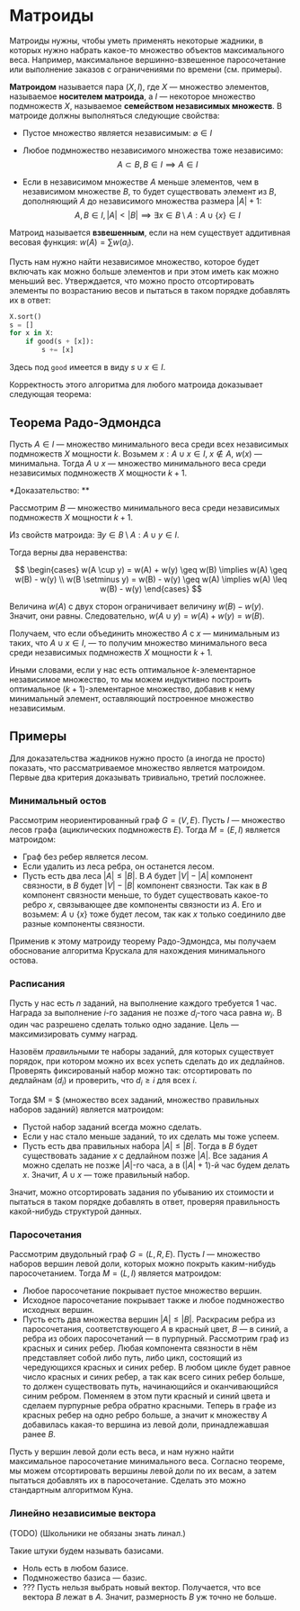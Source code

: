 
# Матроиды

Матроиды нужны, чтобы уметь применять некоторые жадники, в которых нужно набрать какое-то множество объектов максимального веса. Например, максимальное вершинно-взвешенное паросочетание или выполнение заказов с ограничениями по времени (см. примеры).

**Матроидом** называется пара $(X, I)$, где $X$ — множество элементов, называемое **носителем матроида**, а $I$ — некоторое множество подмножеств $X$, называемое **семейством независимых множеств**. В матроиде должны выполняться следующие свойства:

* Пустое множество является независимым: $\varnothing \in I$

* Любое подмножество независимого множества тоже независимо: 
$$A \subset B, B \in I \implies A \in I$$

* Если в независимом множестве $A$ меньше элементов, чем в независимом множестве $B$, то будет существовать элемент из $B$, дополняющий $A$ до независимого множества размера $|A|+1$:
$$A, B \in I, |A| < |B| \implies \exists x \in B \setminus A: A \cup \{x\} \in I$$

Матроид называется **взвешенным**, если на нем существует аддитивная весовая функция: $w(A) = \sum w(a_i)$.

Пусть нам нужно найти независимое множество, которое будет включать как можно больше элементов и при этом иметь как можно меньший вес. Утверждается, что можно просто отсортировать элементы по возрастанию весов и пытаться в таком порядке добавлять их в ответ:


```python
X.sort()
s = []
for x in X:
    if good(s + [x]):
        s += [x]
```

Здесь под `good` имеется в виду $s \cup x \in I$.

Корректность этого алгоритма для любого матроида доказывает следующая теорема:

## Теорема Радо-Эдмондса

Пусть $A \in I$ — множество минимального веса среди всех независимых подмножеств $X$ мощности $k$. Возьмем $x: A \cup x \in I,\;x \notin A,\;w(x)$ — минимальна. Тогда $A \cup x$ — множество минимального веса среди независимых подмножеств $X$ мощности $k + 1$.

*Доказательство: **

Рассмотрим $B$ — множество минимального веса среди независимых подмножеств $X$ мощности $k + 1$.

Из свойств матроида: $\exists y \in B \setminus A : A \cup y \in I$.

Тогда верны два неравенства:

$$
\begin{cases}
w(A \cup y) = w(A) + w(y) \geq w(B) \implies w(A) \geq w(B) - w(y) \\
w(B \setminus y) = w(B) - w(y) \geq w(A) \implies w(A) \leq w(B) - w(y)
\end{cases}
$$

Величина $w(A)$ с двух сторон ограничивает величину $w(B) - w(y)$. Значит, они равны. Cледовательно,
$w(A \cup y) = w(A) + w(y) = w(B)$.

Получаем, что если объединить  множество $A$ с $x$ — минимальным из таких, что $A \cup x \in I$, — то получим множество минимального веса среди независимых подмножеств $X$ мощности $k + 1$.

Иными словами, если у нас есть оптимальное $k$-элементарное независимое множество, то мы можем индуктивно построить оптимальное $(k+1)$-элементарное множество, добавив к нему минимальный элемент, оставляющий построенное множество независимым.

## Примеры

Для доказательства жадников нужно просто (а иногда не просто) показать, что рассматриваемое множество является матроидом. Первые два критерия доказывать тривиально, третий посложнее.

### Минимальный остов
Рассмотрим неориентированный граф $G = (V, E)$. Пусть $I$ — множество лесов графа (ациклических подмножеств $E$). Тогда $M = (E, I)$ является матроидом:

* Граф без ребер является лесом.
* Если удалить из леса ребра, он останется лесом.
* Пусть есть два леса $|A| \leq |B|$. В $A$ будет $|V| - |A|$ компонент связности, в $B$ будет $|V|-|B|$ компонент связности. Так как в $B$ компонент связности меньше, то будет существовать какое-то ребро $x$, связывающее две компоненты связности из $A$. Его и возьмем: $A \cup \{x\}$ тоже будет лесом, так как $x$ только соединило две разные компоненты связности.

Применив к этому матроиду теорему Радо-Эдмондса, мы получаем обоснование алгоритма Крускала для нахождения минимального остова.

### Расписания
Пусть у нас есть $n$ заданий, на выполнение каждого требуется $1$ час. Награда за выполнение $i$-го задания не позже $d_i$-того часа равна $w_i$. В один час разрешено сделать только одно задание. Цель — максимизировать сумму наград.

Назовём *правильными* те наборы заданий, для которых существует порядок, при котором можно их всех успеть сделать до их дедлайнов. Проверять фиксированый набор можно так: отсортировать по дедлайнам ($d_i$) и проверить, что $d_i \geq i$ для всех $i$.

Тогда $M = $ (множество всех заданий, множество правильных наборов заданий) является матроидом: 

* Пустой набор заданий всегда можно сделать.
* Если у нас стало меньше заданий, то их сделать мы тоже успеем.
* Пусть есть два правильных набора $|A| \leq |B|$. Тогда в $B$ будет существовать задание $x$ с дедлайном позже $|A|$. Все задания $A$ можно сделать не позже $|A|$-го часа, а в $(|A|+1)$-й час будем делать $x$. Значит, $A \cup x$ — тоже правильный набор.

Значит, можно отсортировать задания по убыванию их стоимости и пытаться в таком порядке добавлять в ответ, проверяя правильность какой-нибудь структурой данных.

### Паросочетания
Рассмотрим двудольный граф $G = (L, R, E)$. Пусть $I$ — множество наборов вершин левой доли, которых можно покрыть каким-нибудь паросочетанием. Тогда $M = (L, I)$ является матроидом:

* Любое паросочетание покрывает пустое множество вершин.
* Исходное паросочетание покрывает также и любое подмножество исходных вершин.
* Пусть есть два множества вершин $|A| \leq |B|$. Раскрасим ребра из паросочетания, соответствующего $A$ в красный цвет, $B$ — в синий, а ребра из обоих паросочетаний — в пурпурный. Рассмотрим граф из красных и синих ребер. Любая компонента связности в нём представляет собой либо путь, либо цикл, состоящий из чередующихся красных и синих ребер. В любом цикле будет равное число красных и синих ребер, а так как всего синих ребер больше, то должен существовать путь, начинающийся и оканчивающийся синим ребром. Поменяем в этом пути красный и синий цвета и сделаем пурпурные ребра обратно красными. Теперь в графе из красных ребер на одно ребро больше, а значит к множеству $A$ добавилась какая-то вершина из левой доли, принадлежавшая ранее $B$.

Пусть у вершин левой доли есть веса, и нам нужно найти максимальное паросочетание минимального веса. Согласно теореме, мы можем отсортировать вершины левой доли по их весам, а затем пытаться добавлять их в паросочетание. Сделать это можно стандартным алгоритмом Куна.

### Линейно независимые вектора

(TODO) (Школьники не обязаны знать линал.)

Такие штуки будем называть базисами.

* Ноль есть в любом базисе.
* Подмножество базиса — базис.
* ??? Пусть нельзя выбрать новый вектор. Получается, что все вектора $B$ лежат в $A$. Значит, размерность $B$ уж точно не больше.
